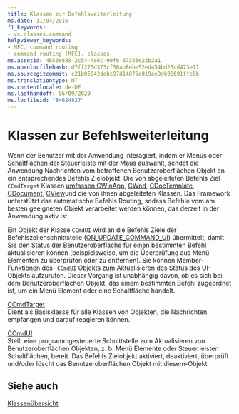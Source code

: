 ```yaml
---
title: Klassen zur Befehlsweiterleitung
ms.date: 11/04/2016
f1_keywords:
- vc.classes.command
helpviewer_keywords:
- MFC, command routing
- command routing [MFC], classes
ms.assetid: 4b50e689-2c54-4e6c-90f0-37333e22b2a1
ms.openlocfilehash: d7ff275d373cf50ab8ebe52ed454bd25cd473e11
ms.sourcegitcommit: c21b05042debc97d14875e019ee9d698691ffc0b
ms.translationtype: MT
ms.contentlocale: de-DE
ms.lasthandoff: 06/09/2020
ms.locfileid: "84624827"
---
```

# <a name="command-routing-classes"></a>Klassen zur Befehlsweiterleitung

Wenn der Benutzer mit der Anwendung interagiert, indem er Menüs oder Schaltflächen der Steuerleiste mit der Maus auswählt, sendet die Anwendung Nachrichten vom betroffenen Benutzeroberflächen Objekt an ein entsprechendes Befehls Zielobjekt. Die von abgeleiteten Befehls Ziel `CCmdTarget` Klassen [umfassen CWinApp](reference/cwinapp-class.md), [CWnd](reference/cwnd-class.md), [CDocTemplate](reference/cdoctemplate-class.md), [CDocument](reference/cdocument-class.md), [CView](reference/cview-class.md)und die von ihnen abgeleiteten Klassen. Das Framework unterstützt das automatische Befehls Routing, sodass Befehle vom am besten geeigneten Objekt verarbeitet werden können, das derzeit in der Anwendung aktiv ist.

Ein Objekt der Klasse `CCmdUI` wird an die Befehls Ziele der Befehlszeilenschnittstelle ([ON_UPDATE_COMMAND_UI](reference/message-map-macros-mfc.md#on_update_command_ui)) übermittelt, damit Sie den Status der Benutzeroberfläche für einen bestimmten Befehl aktualisieren können (beispielsweise, um die Überprüfung aus Menü Elementen zu überprüfen oder zu entfernen). Sie können Member-Funktionen des- `CCmdUI` Objekts zum Aktualisieren des Status des UI-Objekts aufzurufen. Dieser Vorgang ist unabhängig davon, ob es sich bei dem Benutzeroberflächen Objekt, das einem bestimmten Befehl zugeordnet ist, um ein Menü Element oder eine Schaltfläche handelt.

[CCmdTarget](reference/ccmdtarget-class.md)<br/>
Dient als Basisklasse für alle Klassen von Objekten, die Nachrichten empfangen und darauf reagieren können.

[CCmdUI](reference/ccmdui-class.md)<br/>
Stellt eine programmgesteuerte Schnittstelle zum Aktualisieren von Benutzeroberflächen Objekten, z. b. Menü Elemente oder Steuer leisten Schaltflächen, bereit. Das Befehls Zielobjekt aktiviert, deaktiviert, überprüft und/oder löscht das Benutzeroberflächen Objekt mit diesem-Objekt.

## <a name="see-also"></a>Siehe auch

[Klassenübersicht](class-library-overview.md)
